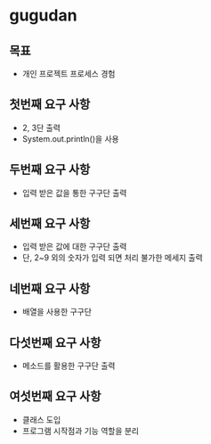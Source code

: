 # gugudan

## 목표
* 개인 프로젝트 프로세스 경험

## 첫번째 요구 사항
* 2, 3단 출력
* System.out.println()을 사용

## 두번째 요구 사항
* 입력 받은 값을 통한 구구단 출력

## 세번째 요구 사항
* 입력 받은 값에 대한 구구단 출력
* 단, 2~9 외의 숫자가 입력 되면 처리 불가한 메세지 출력

## 네번째 요구 사항
* 배열을 사용한 구구단 

## 다섯번째 요구 사항
* 메소드를 활용한 구구단 출력

## 여섯번째 요구 사항
* 클래스 도입
* 프로그램 시작점과 기능 역할을 분리

